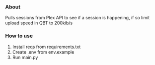 ### About

Pulls sessions from Plex API to see if a session is happening, if so limit upload speed in QBT to 200kib/s

### How to use

1. Install reqs from requirements.txt
2. Create .env from env.example
3. Run main.py

